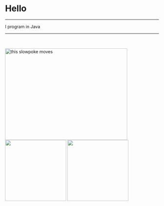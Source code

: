 

# Hello
***
I program in Java


***


<div>
<Br>
<Br>
<img src="https://media4.giphy.com/media/LSKHkpRJySs5W81D7B/giphy.gif?cid=6c09b952p1laiiav4joegya5z4hg8di1ohdk2wrmqsgpjfgt&ep=v1_internal_gif_by_id&rid=giphy.gif&ct=g" alt="this slowpoke moves" height="300" width="400" />
  <img height="200rem" src="https://github-readme-stats.vercel.app/api?username=MarioJunior01&layout=donut&theme=midnight-purple" />
  <img height="200rem" src="https://github-readme-stats.vercel.app/api/top-langs/?username=MarioJunior01&layoutt&theme=midnight-purple" />

</div>
